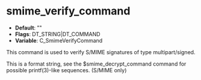 # smime_verify_command

- **Default**: ""
- **Flags**: DT_STRING|DT_COMMAND
- **Variable**: C_SmimeVerifyCommand

This command is used to verify S/MIME signatures of type multipart/signed.

This is a format string, see the $smime_decrypt_command command for
possible printf(3)-like sequences.
(S/MIME only)
